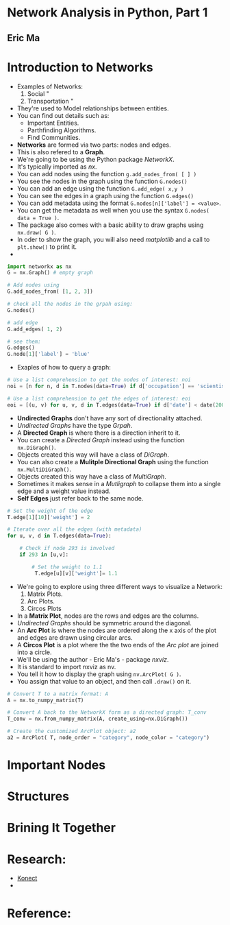 # Network Analysis in Python, Part 1
## Eric Ma

# Introduction to Networks
- Examples of Networks:
  1. Social "
  2. Transportation "
- They're used to Model relationships between entities.
- You can find out details such as:
  * Important Entities.
  * Parthfinding Algorithms.
  * Find Communities.
- **Networks** are formed via two parts: nodes and edges.
- This is also refered to a **Graph**.
- We're going to be using the Python package *NetworkX*.
- It's typically imported as *nx*.
- You can add nodes using the function `g.add_nodes_from( [ ] )`
- You see the nodes in the graph using the function `G.nodes()`
- You can add an edge using the function `G.add_edge( x,y )`
- You can see the edges in a graph using the function `G.edges()`
- You can add metadata using the format `G.nodes[n]['label'] = <value>`.
- You can get the metadata as well when you use the syntax `G.nodes( data = True )`.
- The package also comes with a basic ability to draw graphs using `nx.draw( G )`.
- In oder to show the graph, you will also need *matplotlib* and a call to `plt.show()` to print it.
-
```python
import networkx as nx
G = nx.Graph() # empty graph

# Add nodes using
G.add_nodes_from( [1, 2, 3])

# check all the nodes in the grpah using:
G.nodes()

# add edge
G.add_edges( 1, 2)

# see them:
G.edges()
G.node[1]['label'] = 'blue'
```
- Exaples of how to query a graph:
```python
# Use a list comprehension to get the nodes of interest: noi
noi = [n for n, d in T.nodes(data=True) if d['occupation'] == 'scientist']

# Use a list comprehension to get the edges of interest: eoi
eoi = [(u, v) for u, v, d in T.edges(data=True) if d['date'] < date(2009,12,31) ]
```
- **Undirected Graphs** don't have any sort of directionality attached.
- *Undirected Graphs* have the type *Grpah*.
- A **Directed Graph** is where there is a direction inherit to it.
- You can create a *Directed Graph* instead using the function `nx.DiGraph()`.
- Objects created this way will have a class of *DiGraph*.
- You can also create a **Mulitple Directional Graph** using the function `nx.MultiDiGraph()`.
- Objects created this way have a class of *MultiGraph*.
- Sometimes it makes sense in a *Mutligraph* to collapse them into a single edge and a weight value instead.
- **Self Edges** just refer back to the same node.
```python
# Set the weight of the edge
T.edge[1][10]['weight'] = 2

# Iterate over all the edges (with metadata)
for u, v, d in T.edges(data=True):

    # Check if node 293 is involved
    if 293 in [u,v]:

        # Set the weight to 1.1
         T.edge[u][v]['weight']= 1.1
```
- We're going to explore using three different ways to visualize a Network:
  1. Matrix Plots.
  2. Arc Plots.
  3. Circos Plots
- In a **Matrix Plot**, nodes are the rows and edges are the columns.
- *Undirected Graphs* should be symmetric around the diagonal.
- An **Arc Plot** is where the nodes are ordered along the x axis of the plot and edges are drawn using circular arcs.
- A **Circos Plot** is a plot where the the two ends of the *Arc plot* are joined into a circle.
- We'll be using the author - Eric Ma's - package *nxviz*.
- It is standard to import nxviz as nv.
- You tell it how to display the graph using `nv.ArcPlot( G )`.
- You assign that value to an object, and then call `.draw()` on it.
```python
# Convert T to a matrix format: A
A = nx.to_numpy_matrix(T)

# Convert A back to the NetworkX form as a directed graph: T_conv
T_conv = nx.from_numpy_matrix(A, create_using=nx.DiGraph())

# Create the customized ArcPlot object: a2
a2 = ArcPlot( T, node_order = "category", node_color = "category")
```


# Important Nodes

# Structures

# Brining It Together

# Research:
- [Konect](http://konect.uni-koblenz.de/)
-


# Reference:
